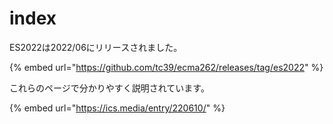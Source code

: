 # index

ES2022は2022/06にリリースされました。

{% embed url="https://github.com/tc39/ecma262/releases/tag/es2022" %}



これらのページで分かりやすく説明されています。



{% embed url="https://ics.media/entry/220610/" %}
